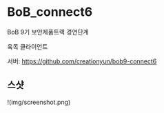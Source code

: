 # BoB_connect6

BoB 9기 보안제품트랙 경연단계

육목 클라이언트

서버: https://github.com/creationyun/bob9-connect6

## 스샷

!(img/screenshot.png)
